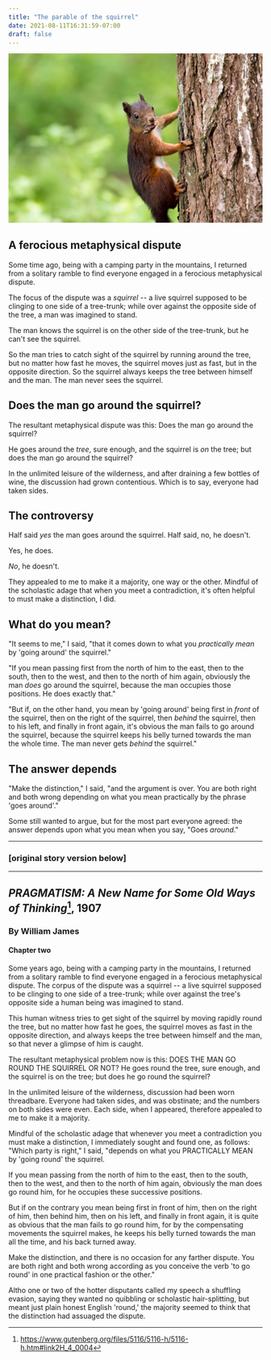 ```yaml
---
title: "The parable of the squirrel"
date: 2021-08-11T16:31:59-07:00
draft: false
---
```





![squirrel on tree](/images/squirrel-on-tree.jpg)

## A ferocious metaphysical dispute

Some time ago, being with a camping party in the mountains, I
returned from a solitary ramble to find everyone engaged in a
ferocious metaphysical dispute.


The focus of the dispute was a _squirrel_ -- a live squirrel supposed
to be clinging to one side of a tree-trunk; while over against the
opposite side of the tree, a man was imagined to stand.

The man knows the squirrel is on the other side of the tree-trunk,
but he can't see the squirrel.

So the man tries to catch sight of the squirrel by running around the
tree, but no matter how fast he moves, the squirrel moves just as
fast, but in the opposite direction. So the squirrel always keeps the
tree between himself and the man. The man never sees the squirrel.

## Does the man go around the squirrel?

The resultant metaphysical dispute was this: Does the man go around
the squirrel?

He goes around the _tree_, sure enough, and the squirrel is _on_ the
tree; but does the man go around the squirrel?

In the unlimited leisure of the wilderness, and after draining a few
bottles of wine, the discussion had grown contentious. Which is to
say, everyone had taken sides.

## The controversy

Half said _yes_ the man goes around the squirrel. Half said, no, he
doesn't.

Yes, he does.

_No_, he doesn't.

They appealed to me to make it a majority, one way or the other.
Mindful of the scholastic adage that when you meet a contradiction,
it's often helpful to must make a distinction, I did.

## What do you mean?

"It seems to me," I said, "that it comes down to what you _practically mean_
by 'going around' the squirrel."


"If you mean passing first from the north of him to the east, then to
the south, then to the west, and then to the north of him again,
obviously the man _does_ go around the squirrel, because the man
occupies those positions. He does exactly that."

"But if, on the other hand, you mean by 'going around' being first in
_front_ of the squirrel, then on the right of the squirrel, then
_behind_ the squirrel, then to his left, and finally in front again,
it's obvious the man fails to go around the squirrel, because the
squirrel keeps his belly turned towards the man the whole time. The
man never gets _behind_ the squirrel."

## The answer depends

"Make the distinction," I said, "and the argument is over. You are
both right and both wrong depending on what you mean practically by
the phrase 'goes around'."

Some still wanted to argue, but for the most part everyone agreed:
the answer depends upon what you mean when you say, "Goes _around_."


----



### [original story version below]


----

## _PRAGMATISM: A New Name for Some Old Ways of Thinking_[^2], 1907
### By William James

#### Chapter two

Some years ago, being with a camping party in the mountains, I
returned from a solitary ramble to find everyone engaged in a
ferocious metaphysical dispute. The corpus of the dispute was a
squirrel -- a live squirrel supposed to be clinging to one side of a
tree-trunk; while over against the tree's opposite side a human being
was imagined to stand.

This human witness tries to get sight of the squirrel by moving
rapidly round the tree, but no matter how fast he goes, the squirrel
moves as fast in the opposite direction, and always keeps the tree
between himself and the man, so that never a glimpse of him is
caught.

The resultant metaphysical problem now is this: DOES THE MAN GO ROUND
THE SQUIRREL OR NOT? He goes round the tree, sure enough, and the
squirrel is on the tree; but does he go round the squirrel?

In the unlimited leisure of the wilderness, discussion had been worn
threadbare. Everyone had taken sides, and was obstinate; and the
numbers on both sides were even. Each side, when I appeared,
therefore appealed to me to make it a majority.

Mindful of the scholastic adage that whenever you meet a
contradiction you must make a distinction, I immediately sought and
found one, as follows: "Which party is right," I said, "depends on
what you PRACTICALLY MEAN by 'going round' the squirrel.

If you mean passing from the north of him to the east, then to the
south, then to the west, and then to the north of him again,
obviously the man does go round him, for he occupies these successive
positions.

But if on the contrary you mean being first in front of him, then on
the right of him, then behind him, then on his left, and finally in
front again, it is quite as obvious that the man fails to go round
him, for by the compensating movements the squirrel makes, he keeps
his belly turned towards the man all the time, and his back turned
away.

Make the distinction, and there is no occasion for any farther
dispute. You are both right and both wrong according as you conceive
the verb 'to go round' in one practical fashion or the other."

Altho one or two of the hotter disputants called my speech a
shuffling evasion, saying they wanted no quibbling or scholastic
hair-splitting, but meant just plain honest English 'round,' the
majority seemed to think that the distinction had assuaged the
dispute.


[^1]: From chapter 2 of: _Pragmatism: A New Name for Some Old Ways of
Thinking_, by William James. Originally published in 1907

[^2]: https://www.gutenberg.org/files/5116/5116-h/5116-h.htm#link2H_4_0004


